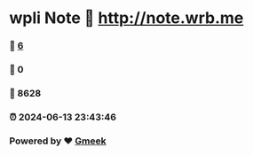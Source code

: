 # wpli Note :link: http://note.wrb.me 
### :page_facing_up: [6](http://note.wrb.me/tag.html) 
### :speech_balloon: 0 
### :hibiscus: 8628 
### :alarm_clock: 2024-06-13 23:43:46 
### Powered by :heart: [Gmeek](https://github.com/Meekdai/Gmeek)
